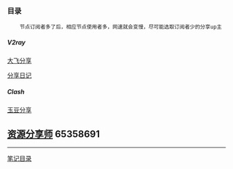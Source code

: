 ### 目录

```
    节点订阅者多了后，相应节点使用者多，网速就会变慢，尽可能选取订阅者少的分享up主
```

##### V2ray

[大飞分享]()

[分享日记]()

##### Clash

[玉豆分享](#玉豆来源-youtube)

[资源分享师](#资源分享师来源-youtube)
65358691
---

---
[笔记目录](../../README.md)

